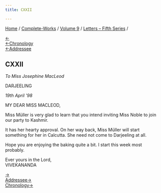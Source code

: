 ```yaml
---
title: CXXII

---
```

<div>

[Home](../../../index.htm) / [Complete-Works](../../complete_works.htm)
/ [Volume 9](../volume_9_contents.htm) / [Letters – Fifth
Series](letters_fifth_series_contents.htm) /

[←](121_jagmohan.htm)  
[←Chronology](../../volume_8/epistles_fourth_series/125_joe_joe.htm)  
[←Addressee](../../volume_8/epistles_fourth_series/125_joe_joe.htm)

## CXXII

*To Miss Josephine MacLeod*

DARJEELING

*19th April '98*

MY DEAR MISS MACLEOD,

Miss Müller is very glad to learn that you intend inviting Miss Noble to
join our party to Kashmir.

It has her hearty approval. On her way back, Miss Müller will start
something for her in Calcutta. She need not come to Darjeeling at all.

Hope you are enjoying the baking quite a bit. I start this week most
probably.

Ever yours in the Lord,  
VIVEKANANDA

[→](123_sir.htm)  
[Addressee→](../../volume_8/epistles_fourth_series/127_joe_joe.htm)  
[Chronology→](123_sir.htm)

</div>
